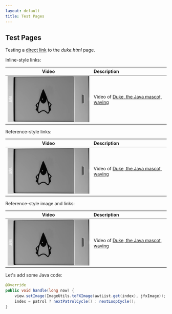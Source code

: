 ```yaml
---
layout: default
title: Test Pages
---
```

## Test Pages

Testing a [direct link](duke.html) to the *duke.html* page.

Inline-style links:

| Video | Description |
|:-----:|:------------|
| [![Duke Waving](images/duke-2019-03-22-180.png)](duke.html) | Video of [Duke, the Java mascot, waving](duke.html) |

Reference-style links:

| Video | Description |
|:-----:|:------------|
| [![Duke Waving](images/duke-2019-03-22-180.png)][1] | Video of [Duke, the Java mascot, waving][2] |

Reference-style image and links:

| Video | Description |
|:-----:|:------------|
| [![Duke Waving][waving]][1] | Video of [Duke, the Java mascot, waving][2] |

[1]: duke.html
[2]: duke.html
[waving]: images/duke-2019-03-22-180.png

Let's add some Java code:

```Java
@Override
public void handle(long now) {
    view.setImage(ImageUtils.toFXImage(awtList.get(index), jfxImage));
    index = patrol ? nextPatrolCycle() : nextLoopCycle();
}
```
